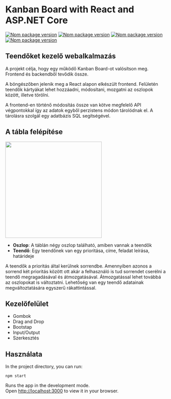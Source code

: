 # Kanban Board with React and ASP.NET Core
[![Npm package version](https://badgen.net/badge/react/v17.0.2/green)](https://www.npmjs.com/package/react)
[![Npm package version](https://badgen.net/badge/react-bootstrap/v2.3.1)](https://www.npmjs.com/package/react-bootstrap)
[![Npm package version](https://badgen.net/badge/react-beautiful-dnd/v13.1.0/cyan)](https://www.npmjs.com/package/react-beautiful-dnd)
[![Npm package version](https://badgen.net/badge/@fortawesome%2Freact-fontawesome/v0.1.18/orange)](https://www.npmjs.com/package/@fortawesome/react-fontawesome)


## Teendőket kezelő webalkalmazás
A projekt célja, hogy egy működő Kanban Board-ot valósítson meg. Frontend és backendből tevődik össze.

A böngészőben jelenik meg a React alapon elkészült frontend. Felületén teendők kártyákat lehet hozzáadni, módosítani, mozgatni az oszlopok között, illetve törölni.

A frontend-en történő módosítás össze van kötve megfelelő API végpontokkal így az adatok egyből perzistens módon tárolódnak el. A tárolásra szolgál egy adatbázis SQL segítségével.

## A tábla felépítése
<img src="https://user-images.githubusercontent.com/24989500/167016415-9ac3764a-0098-473a-a5db-9f709b3f5be7.png" width="300">

- **Oszlop**: A táblán négy oszlop található, amiben vannak a teendők
- **Teendő**: Egy teendőnek van egy prioritása, címe, feladat leírása, határideje

A teendők a prioritás által kerülnek sorrendbe. Amennyiben azonos a sorrend két prioritás között ott akár a felhasználó is tud sorrendet cserélni a teendő megragadásával és átmozgatásával.
Átmozgatással lehet továbbá az oszlopokat is változtatni.
Lehetőség van egy teendő adatainak megváltoztatására egyszerű rákattintással.

## Kezelőfelület 
- Gombok
- Drag and Drop
- Bootstap
- Input/Output
- Szerkesztés

## Használata

In the project directory, you can run:

```
npm start
```

Runs the app in the development mode.\
Open [http://localhost:3000](http://localhost:3000) to view it in your browser.


